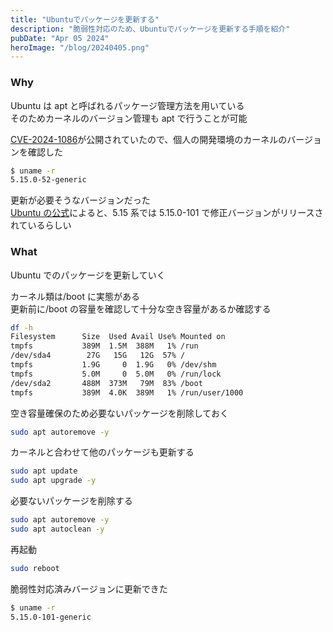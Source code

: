 ```yaml
---
title: "Ubuntuでパッケージを更新する"
description: "脆弱性対応のため、Ubuntuでパッケージを更新する手順を紹介"
pubDate: "Apr 05 2024"
heroImage: "/blog/20240405.png"
---
```


### Why

Ubuntu は apt と呼ばれるパッケージ管理方法を用いている  
そのためカーネルのバージョン管理も apt で行うことが可能

[CVE-2024-1086](https://github.com/Notselwyn/CVE-2024-1086)が公開されていたので、個人の開発環境のカーネルのバージョンを確認した

```sh
$ uname -r
5.15.0-52-generic
```

更新が必要そうなバージョンだった  
[Ubuntu の公式](https://ubuntu.com/security/CVE-2024-1086)によると、5.15 系では 5.15.0-101 で修正バージョンがリリースされているらしい

### What

Ubuntu でのパッケージを更新していく

カーネル類は/boot に実態がある  
更新前に/boot の容量を確認して十分な空き容量があるか確認する

```sh
df -h
Filesystem      Size  Used Avail Use% Mounted on
tmpfs           389M  1.5M  388M   1% /run
/dev/sda4        27G   15G   12G  57% /
tmpfs           1.9G     0  1.9G   0% /dev/shm
tmpfs           5.0M     0  5.0M   0% /run/lock
/dev/sda2       488M  373M   79M  83% /boot
tmpfs           389M  4.0K  389M   1% /run/user/1000
```

空き容量確保のため必要ないパッケージを削除しておく

```sh
sudo apt autoremove -y
```

カーネルと合わせて他のパッケージも更新する

```sh
sudo apt update
sudo apt upgrade -y
```

必要ないパッケージを削除する

```sh
sudo apt autoremove -y
sudo apt autoclean -y
```

再起動

```sh
sudo reboot
```

脆弱性対応済みバージョンに更新できた

```sh
$ uname -r
5.15.0-101-generic
```
